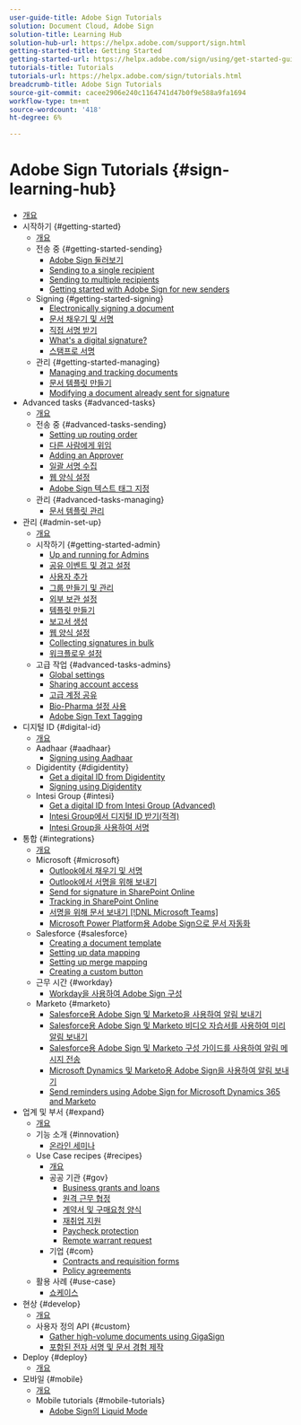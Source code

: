 ```yaml
---
user-guide-title: Adobe Sign Tutorials
solution: Document Cloud, Adobe Sign
solution-title: Learning Hub
solution-hub-url: https://helpx.adobe.com/support/sign.html
getting-started-title: Getting Started
getting-started-url: https://helpx.adobe.com/sign/using/get-started-guide.html
tutorials-title: Tutorials
tutorials-url: https://helpx.adobe.com/sign/tutorials.html
breadcrumb-title: Adobe Sign Tutorials
source-git-commit: cacee2906e240c1164741d47b0f9e588a9fa1694
workflow-type: tm+mt
source-wordcount: '418'
ht-degree: 6%

---
```



# Adobe Sign Tutorials {#sign-learning-hub}

+ [개요](overview.md)
+ 시작하기 {#getting-started}
   + [개요](sign-beginner-tutorials/beginner-users-overview.md)
   + 전송 중 {#getting-started-sending}
      + [Adobe Sign 둘러보기](sign-beginner-tutorials/quick-tour.md)
      + [Sending to a single recipient](sign-beginner-tutorials/send-to-single-recipient.md)
      + [Sending to multiple recipients](sign-beginner-tutorials/send-to-multiple-recipients.md)
      + [Getting started with Adobe Sign for new senders](sign-beginner-tutorials/new-sender.md)
   + Signing {#getting-started-signing}
      + [Electronically signing a document](sign-beginner-tutorials/electronically-sign-a-document.md)
      + [문서 채우기 및 서명](sign-beginner-tutorials/fill-and-sign.md)
      + [직접 서명 받기](sign-beginner-tutorials/sign-in-person.md)
      + [What&#39;s a digital signature?](sign-beginner-tutorials/sign-with-a-digital-signature.md)
      + [스탬프로 서명](sign-beginner-tutorials/sign-with-a-stamp.md)
   + 관리 {#getting-started-managing}
      + [Managing and tracking documents](sign-beginner-tutorials/manage-and-track.md)
      + [문서 템플릿 만들기](https://experienceleague.adobe.com/docs/document-cloud-learn/sign-learning-hub/admin-set-up/getting-started-admin/create-a-template.html)
      + [Modifying a document already sent for signature](sign-beginner-tutorials/modify-in-flight.md)
+ Advanced tasks {#advanced-tasks}
   + [개요](sign-advanced-users/advanced-users-overview.md)
   + 전송 중 {#advanced-tasks-sending}
      + [Setting up routing order](sign-advanced-users/setting-up-routing.md)
      + [다른 사람에게 위임](sign-advanced-users/delegate-signature.md)
      + [Adding an Approver](sign-advanced-users/add-an-approver.md)
      + [일괄 서명 수집](https://experienceleague.adobe.com/docs/document-cloud-learn/sign-learning-hub/admin-set-up/getting-started-admin/megasign.html)
      + [웹 양식 설정](https://experienceleague.adobe.com/docs/document-cloud-learn/sign-learning-hub/admin-set-up/getting-started-admin/webform.html)
      + [Adobe Sign 텍스트 태그 지정](https://experienceleague.adobe.com/docs/document-cloud-learn/sign-learning-hub/admin-set-up/advanced-tasks-admins/adobe-sign-text-tagging.html)
   + 관리 {#advanced-tasks-managing}
      + [문서 템플릿 관리](sign-advanced-users/edit-a-template.md)
+ 관리 {#admin-set-up}
   + [개요](admin/intro-admin-overview.md)
   + 시작하기 {#getting-started-admin}
      + [Up and running for Admins](admin/up-and-running-admin.md)
      + [공유 이벤트 및 경고 설정](admin/set-up-shared-events-and-alert.md)
      + [사용자 추가](admin/add-users-to-your-account.md)
      + [그룹 만들기 및 관리](admin/create-and-manage-groups.md)
      + [외부 보관 설정](admin/set-up-your-external-archive.md)
      + [템플릿 만들기](sign-advanced-users/create-a-template.md)
      + [보고서 생성](admin/create-a-report.md)
      + [웹 양식 설정](sign-advanced-users/webform.md)
      + [Collecting signatures in bulk](sign-advanced-users/megasign.md)
      + [워크플로우 설정](admin/building-a-custom-workflow.md)
   + 고급 작업 {#advanced-tasks-admins}
      + [Global settings](admin/learn-about-global-settings.md)
      + [Sharing account access](admin/share-account-access.md)
      + [고급 계정 공유](admin/advanced-account-sharing.md)
      + [Bio-Pharma 설정 사용](admin/use-bio-pharma-settings.md)
      + [Adobe Sign Text Tagging](sign-advanced-users/adobe-sign-text-tagging.md)
+ 디지털 ID {#digital-id}
   + [개요](digitalid/digitalid-overview.md)
   + Aadhaar {#aadhaar}
      + [Signing using Aadhaar](digitalid/aadhaar-sign.md)
   + Digidentity {#digidentity}
      + [Get a digital ID from Digidentity](digitalid/digidentity-reg.md)
      + [Signing using Digidentity](digitalid/digidentity-sign.md)
   + Intesi Group {#intesi}
      + [Get a digital ID from Intesi Group (Advanced)](digitalid/intesi-advanced.md)
      + [Intesi Group에서 디지털 ID 받기(적격)](digitalid/intesi-qualified.md)
      + [Intesi Group을 사용하여 서명](digitalid/intesi-sign.md)
+ 통합 {#integrations}
   + [개요](integrations/integrations-overview.md)
   + Microsoft {#microsoft}
      + [Outlook에서 채우기 및 서명](integrations/fill-and-sign-doc-microsoft-outlook.md)
      + [Outlook에서 서명을 위해 보내기](integrations/send-for-signature-with-outlook.md)
      + [Send for signature in SharePoint Online](integrations/send-for-signature-with-sharepoint-online.md)
      + [Tracking in SharePoint Online](integrations/track-an-agreement-with-sharepoint-online.md)
      + [서명을 위해 문서 보내기 [!DNL Microsoft Teams]](integrations/adobe-sign-teams-mortgage.md)
      + [Microsoft Power Platform용 Adobe Sign으로 문서 자동화](integrations/documentautomation.md)
   + Salesforce {#salesforce}
      + [Creating a document template](integrations/create-an-agreement-template.md)
      + [Setting up data mapping](integrations/set-up-data-mapping.md)
      + [Setting up merge mapping](integrations/set-up-merging-map.md)
      + [Creating a custom button](integrations/create-a-custom-button.md)
   + 근무 시간 {#workday}
      + [Workday을 사용하여 Adobe Sign 구성](integrations/workday.md)
   + Marketo {#marketo}
      + [Salesforce용 Adobe Sign 및 Marketo을 사용하여 알림 보내기](integrations/marketo-salesforce-sms.md)
      + [Salesforce용 Adobe Sign 및 Marketo 비디오 자습서를 사용하여 미리 알림 보내기](integrations/marketo-salesforce-reminder-video.md)
      + [Salesforce용 Adobe Sign 및 Marketo 구성 가이드를 사용하여 알림 메시지 전송](integrations/marketo-salesforce-reminder.md)
      + [Microsoft Dynamics 및 Marketo용 Adobe Sign을 사용하여 알림 보내기](integrations/marketo-dynamics-sms.md)
      + [Send reminders using Adobe Sign for Microsoft Dynamics 365 and Marketo](integrations/marketo-dynamics-reminder.md)
+ 업계 및 부서 {#expand}
   + [개요](sign-usecase/expand-inspire-overview.md)
   + 기능 소개 {#innovation}
      + [온라인 세미나](sign-usecase/innovation-series.md)
   + Use Case recipes {#recipes}
      + [개요](sign-usecase/recipes.md)
      + 공공 기관 {#gov}
         + [Business grants and loans](sign-usecase/usecasegovgrants.md)
         + [원격 근무 협정](sign-usecase/usecasegovtelework.md)
         + [계약서 및 구매요청 양식](sign-usecase/usecasegovcontracts.md)
         + [재취업 지원](sign-usecase/usecasegovreemployment.md)
         + [Paycheck protection](sign-usecase/usecasegovpaycheck.md)
         + [Remote warrant request](sign-usecase/usecasegovremote.md)
      + 기업 {#com}
         + [Contracts and requisition forms](sign-usecase/usecasecomcontracts.md)
         + [Policy agreements](sign-usecase/usecasecompolicy.md)
   + 활용 사례 {#use-case}
      + [쇼케이스](sign-usecase/use-case-showcase.md)
+ 현상 {#develop}
   + [개요](develop/develop-overview.md)
   + 사용자 정의 API {#custom}
      + [Gather high-volume documents using GigaSign](develop/gigasign.md)
      + [포함된 전자 서명 및 문서 경험 제작](develop/embeddedesignature.md)
+ Deploy {#deploy}
   + [개요](deploy-overview.md)
+ 모바일 {#mobile}
   + [개요](mobile/mobile-overview.md)
   + Mobile tutorials {#mobile-tutorials}
      + [Adobe Sign의 Liquid Mode](mobile/liquidmode.md)
